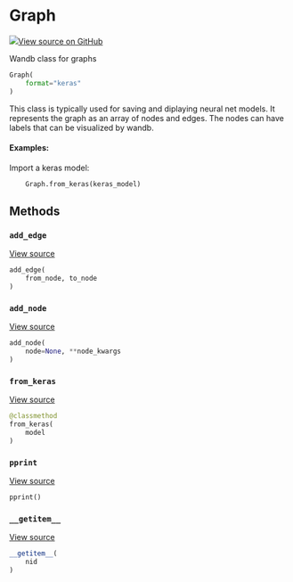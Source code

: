 # Graph



[![](https://www.tensorflow.org/images/GitHub-Mark-32px.png)View source on GitHub](https://www.github.com/wandb/client/tree/v0.12.7/wandb/data_types.py#L1288-L1448)



Wandb class for graphs

```python
Graph(
    format="keras"
)
```




This class is typically used for saving and diplaying neural net models.  It
represents the graph as an array of nodes and edges.  The nodes can have
labels that can be visualized by wandb.

#### Examples:

Import a keras model:
```
    Graph.from_keras(keras_model)
```



## Methods

<h3 id="add_edge"><code>add_edge</code></h3>

[View source](https://www.github.com/wandb/client/tree/v0.12.7/wandb/data_types.py#L1374-L1378)

```python
add_edge(
    from_node, to_node
)
```




<h3 id="add_node"><code>add_node</code></h3>

[View source](https://www.github.com/wandb/client/tree/v0.12.7/wandb/data_types.py#L1360-L1372)

```python
add_node(
    node=None, **node_kwargs
)
```




<h3 id="from_keras"><code>from_keras</code></h3>

[View source](https://www.github.com/wandb/client/tree/v0.12.7/wandb/data_types.py#L1380-L1409)

```python
@classmethod
from_keras(
    model
)
```




<h3 id="pprint"><code>pprint</code></h3>

[View source](https://www.github.com/wandb/client/tree/v0.12.7/wandb/data_types.py#L1354-L1358)

```python
pprint()
```




<h3 id="__getitem__"><code>__getitem__</code></h3>

[View source](https://www.github.com/wandb/client/tree/v0.12.7/wandb/data_types.py#L1351-L1352)

```python
__getitem__(
    nid
)
```






